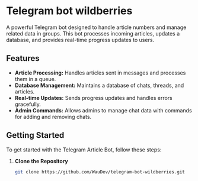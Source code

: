 # Telegram bot wildberries

A powerful Telegram bot designed to handle article numbers and manage related data in groups. This bot processes incoming articles, updates a database, and provides real-time progress updates to users.

## Features

- **Article Processing:** Handles articles sent in messages and processes them in a queue.
- **Database Management:** Maintains a database of chats, threads, and articles.
- **Real-time Updates:** Sends progress updates and handles errors gracefully.
- **Admin Commands:** Allows admins to manage chat data with commands for adding and removing chats.

## Getting Started

To get started with the Telegram Article Bot, follow these steps:

1. **Clone the Repository**

   ```bash
   git clone https://github.com/WauDev/telegram-bot-wildberries.git
